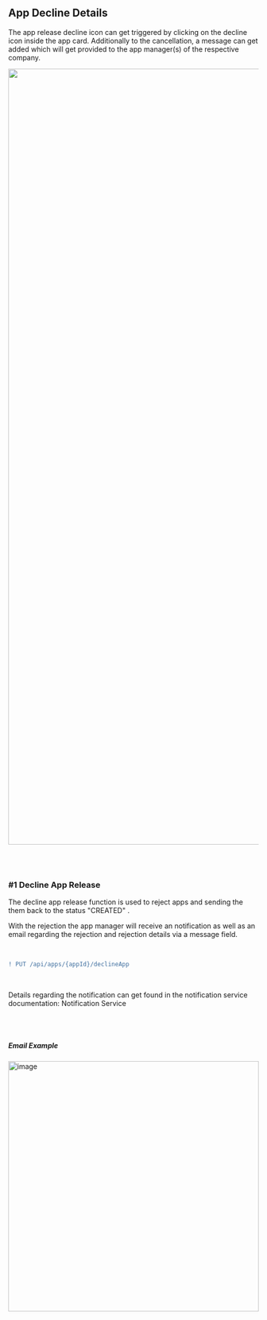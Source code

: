 ## App Decline Details

The app release decline icon can get triggered by clicking on the decline icon inside the app card. Additionally to the cancellation, a message can get added which will get provided to the app manager(s) of the respective company.
<br>

<p align="center">
<img width="1562" alt="image" src="https://user-images.githubusercontent.com/94133633/219435651-bb5032f1-b12e-4f6e-9ac3-75f9a82705a2.png">
</p>

<br>
<br>

### #1 Decline App Release
The decline app release function is used to reject apps and sending the them back to the status "CREATED" .

With the rejection the app manager will receive an notification as well as an email regarding the rejection and rejection details via a message field.

<br>

```diff
! PUT /api/apps/{appId}/declineApp
```

<br>

Details regarding the notification can get found in the notification service documentation: Notification Service

<br>
<br>

##### Email Example

<img width="504" alt="image" src="https://user-images.githubusercontent.com/94133633/219437388-8b9511a3-6308-4fe0-bf32-83107ba29ce0.png">

